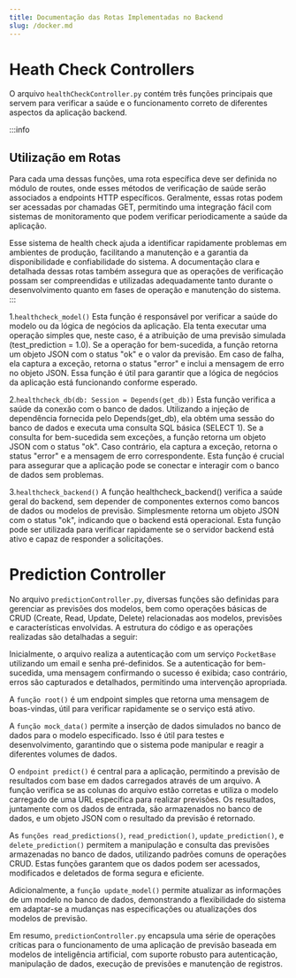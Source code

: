 ```yaml
---
title: Documentação das Rotas Implementadas no Backend
slug: /docker.md
---
```

# Heath Check Controllers
O arquivo ```healthCheckController.py``` contém três funções principais que servem para verificar a saúde e o funcionamento correto de diferentes aspectos da aplicação backend.

:::info
## Utilização em Rotas
Para cada uma dessas funções, uma rota específica deve ser definida no módulo de routes, onde esses métodos de verificação de saúde serão associados a endpoints HTTP específicos. Geralmente, essas rotas podem ser acessadas por chamadas GET, permitindo uma integração fácil com sistemas de monitoramento que podem verificar periodicamente a saúde da aplicação.

Esse sistema de health check ajuda a identificar rapidamente problemas em ambientes de produção, facilitando a manutenção e a garantia da disponibilidade e confiabilidade do sistema. A documentação clara e detalhada dessas rotas também assegura que as operações de verificação possam ser compreendidas e utilizadas adequadamente tanto durante o desenvolvimento quanto em fases de operação e manutenção do sistema.
:::


1.```healthcheck_model()```
Esta função é responsável por verificar a saúde do modelo ou da lógica de negócios da aplicação. Ela tenta executar uma operação simples que, neste caso, é a atribuição de uma previsão simulada (test_prediction = 1.0). Se a operação for bem-sucedida, a função retorna um objeto JSON com o status "ok" e o valor da previsão. Em caso de falha, ela captura a exceção, retorna o status "error" e inclui a mensagem de erro no objeto JSON. Essa função é útil para garantir que a lógica de negócios da aplicação está funcionando conforme esperado.

2.```healthcheck_db(db: Session = Depends(get_db))```
Esta função verifica a saúde da conexão com o banco de dados. Utilizando a injeção de dependência fornecida pelo Depends(get_db), ela obtém uma sessão do banco de dados e executa uma consulta SQL básica (SELECT 1). Se a consulta for bem-sucedida sem exceções, a função retorna um objeto JSON com o status "ok". Caso contrário, ela captura a exceção, retorna o status "error" e a mensagem de erro correspondente. Esta função é crucial para assegurar que a aplicação pode se conectar e interagir com o banco de dados sem problemas.

3.```healthcheck_backend()```
A função healthcheck_backend() verifica a saúde geral do backend, sem depender de componentes externos como bancos de dados ou modelos de previsão. Simplesmente retorna um objeto JSON com o status "ok", indicando que o backend está operacional. Esta função pode ser utilizada para verificar rapidamente se o servidor backend está ativo e capaz de responder a solicitações.

# Prediction Controller
No arquivo ```predictionController.py```, diversas funções são definidas para gerenciar as previsões dos modelos, bem como operações básicas de CRUD (Create, Read, Update, Delete) relacionadas aos modelos, previsões e características envolvidas. A estrutura do código e as operações realizadas são detalhadas a seguir:

Inicialmente, o arquivo realiza a autenticação com um serviço ```PocketBase``` utilizando um email e senha pré-definidos. Se a autenticação for bem-sucedida, uma mensagem confirmando o sucesso é exibida; caso contrário, erros são capturados e detalhados, permitindo uma intervenção apropriada.

A ```função root()``` é um endpoint simples que retorna uma mensagem de boas-vindas, útil para verificar rapidamente se o serviço está ativo.

A ```função mock_data()``` permite a inserção de dados simulados no banco de dados para o modelo especificado. Isso é útil para testes e desenvolvimento, garantindo que o sistema pode manipular e reagir a diferentes volumes de dados.

O ```endpoint predict()``` é central para a aplicação, permitindo a previsão de resultados com base em dados carregados através de um arquivo. A função verifica se as colunas do arquivo estão corretas e utiliza o modelo carregado de uma URL específica para realizar previsões. Os resultados, juntamente com os dados de entrada, são armazenados no banco de dados, e um objeto JSON com o resultado da previsão é retornado.

As ```funções read_predictions()```, ```read_prediction()```, ```update_prediction()```, e ```delete_prediction()``` permitem a manipulação e consulta das previsões armazenadas no banco de dados, utilizando padrões comuns de operações CRUD. Estas funções garantem que os dados podem ser acessados, modificados e deletados de forma segura e eficiente.

Adicionalmente, a ```função update_model()``` permite atualizar as informações de um modelo no banco de dados, demonstrando a flexibilidade do sistema em adaptar-se a mudanças nas especificações ou atualizações dos modelos de previsão.

Em resumo, ```predictionController.py``` encapsula uma série de operações críticas para o funcionamento de uma aplicação de previsão baseada em modelos de inteligência artificial, com suporte robusto para autenticação, manipulação de dados, execução de previsões e manutenção de registros.